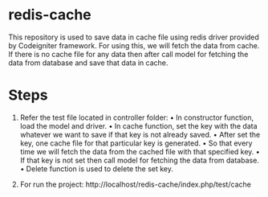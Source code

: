 # redis-cache
 This repository is used to save data in cache file using redis driver provided by Codeigniter framework. For using this, we will fetch the data from cache. If there is no cache file for any data then after call model for fetching the data from database and save that data in cache.
	
# Steps
1. Refer the test file located in controller folder:
•	In constructor function, load the model and driver.
•	In cache function, set the key with the data whatever we want to save if that key is not already saved.
•	After set the key, one cache file for that particular key is generated.
•	So that every time we will fetch the data from the cached file with that specified key.
•	If that key is not set then call model for fetching the data from database.
•	Delete function is used to delete the set key.
				
2. For run the project: http://localhost/redis-cache/index.php/test/cache

	
				
				
				
	
